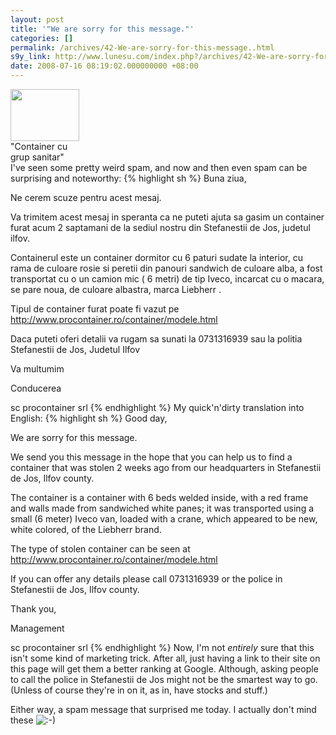 ```yaml
---
layout: post
title: '"We are sorry for this message."'
categories: []
permalink: /archives/42-We-are-sorry-for-this-message..html
s9y_link: http://www.lunesu.com/index.php?/archives/42-We-are-sorry-for-this-message..html
date: 2008-07-16 08:19:02.000000000 +08:00
---
```

<div class="serendipity_imageComment_right" style="width: 110px"><div class="serendipity_imageComment_img"><!-- s9ymdb:42 --><img class="serendipity_image_right" width="110" height="83"  src="http://www.lunesu.com/uploads/procontainer27.serendipityThumb.jpg" alt="" /></div><div class="serendipity_imageComment_txt">"Container cu grup sanitar"</div></div>I've seen some pretty weird spam, and now and then even spam can be surprising  and noteworthy:
{% highlight sh %}
Buna ziua,

Ne cerem scuze pentru acest mesaj.

Va trimitem acest mesaj in speranta ca ne puteti ajuta sa gasim un
container furat acum 2 saptamani de la sediul nostru din Stefanestii
de Jos, judetul ilfov.

Containerul este un container dormitor cu 6 paturi sudate la
interior, cu rama de culoare rosie si peretii din panouri sandwich de
culoare alba, a fost transportat cu o un camion mic ( 6 metri) de tip
Iveco, incarcat cu o macara, se pare noua, de culoare albastra, marca
Liebherr .

Tipul de container furat poate fi vazut pe
<a href="http://www.procontainer.ro/container/modele.html" title="Tipul de container furat">http://www.procontainer.ro/container/modele.html</a>

Daca puteti oferi detalii va rugam sa sunati la 0731316939 sau la
politia Stefanestii de Jos, Judetul Ilfov

Va multumim

Conducerea

sc procontainer srl
{% endhighlight %}
My quick'n'dirty translation into English:
{% highlight sh %}
Good day,

We are sorry for this message.

We send you this message in the hope that you can help us to find a container that was stolen 2 weeks ago from our headquarters in Stefanestii de Jos, Ilfov county.

The container is a container with 6 beds welded inside, with a red frame and walls made from sandwiched white panes; it was transported using a small (6 meter) Iveco van, loaded with a crane, which appeared to be new, white colored, of the Liebherr brand.

The type of stolen container can be seen at
<a href="http://www.procontainer.ro/container/modele.html" title="Tipul de container furat">http://www.procontainer.ro/container/modele.html</a>

If you can offer any details please call 0731316939 or the police in Stefanestii de Jos, Ilfov county.

Thank you,

Management

sc procontainer srl
{% endhighlight %}
Now, I'm not <em>entirely </em>sure that this isn't some kind of marketing trick. After all, just having a link to their site on this page will get them a better ranking at Google. Although, asking people to call the police in Stefanestii de Jos might not be the smartest way to go. (Unless of course they're in on it, as in, have stocks and stuff.)

Either way, a spam message that surprised me today. I actually don't mind these <img src="http://www.lunesu.com/templates/default/img/emoticons/smile.png" alt=":-)" style="display: inline; vertical-align: bottom;" class="emoticon" />
